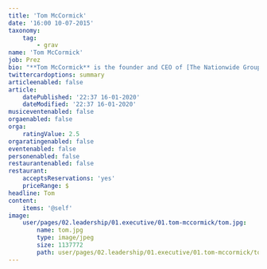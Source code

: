 ```yaml
---
title: 'Tom McCormick'
date: '16:00 10-07-2015'
taxonomy:
    tag:
        - grav
name: 'Tom McCormick'
job: Prez
bio: "**Tom McCormick** is the founder and CEO of [The Nationwide Group of Companies](http://tngoc.com?target=_blank) (TNG).\r\n  \r\nTNG owns and operates a portfolio of leading financial technology companies with services available in 18 countries, each providing software solutions to financial institutions: Get Connexions a platform to customize and manage residential and commercial appraisal processes; Nationwide Appraisal Services (NAS) for valuation risk management and analytics; Home Closing Services (HCS) virtual property and mortgage legal closings; Nationwide Recovery Services (NRS) defaulted debt recovery management of secured and unsecured loans; and Nationwide Energy Advisors (NEA) for retrofitting real estate properties.\r\n  \r\nTo encompass the mortgage life cycle, Tom has his team developing the next generation of mortgage technologies, with proprietary apps and web-based services, which follow the mortgage process from application to funding. It is the first time in North America that technology allows a complete, all-in-one digital mortgage closing solution designed to connect all service types and suppliers during the mortgage life cycle. "
twittercardoptions: summary
articleenabled: false
article:
    datePublished: '22:37 16-01-2020'
    dateModified: '22:37 16-01-2020'
musiceventenabled: false
orgaenabled: false
orga:
    ratingValue: 2.5
orgaratingenabled: false
eventenabled: false
personenabled: false
restaurantenabled: false
restaurant:
    acceptsReservations: 'yes'
    priceRange: $
headline: Tom
content:
    items: '@self'
image:
    user/pages/02.leadership/01.executive/01.tom-mccormick/tom.jpg:
        name: tom.jpg
        type: image/jpeg
        size: 1137772
        path: user/pages/02.leadership/01.executive/01.tom-mccormick/tom.jpg
---
```


